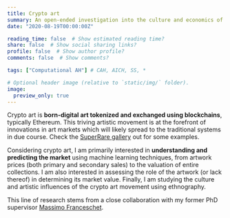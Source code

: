```yaml
---
title: Crypto art
summary: An open-ended investigation into the culture and economics of crypto art.
date: "2020-08-19T00:00:00Z"

reading_time: false  # Show estimated reading time?
share: false  # Show social sharing links?
profile: false  # Show author profile?
comments: false  # Show comments?

tags: ["Computational AH"] # CAH, AICH, SS, *

# Optional header image (relative to `static/img/` folder).
image:
  preview_only: true
---
```


Crypto art is **born-digital art tokenized and exchanged using blockchains**, typically Ethereum. This triving artistic movement is at the forefront of innovations in art markets which will likely spread to the traditional systems in due course. Check the [SuperRare gallery](https://superrare.co) out for some examples.

Considering crypto art, I am primarily interested in **understanding and predicting the market** using machine learning techniques, from artwork prices (both primary and secondary sales) to the valuation of entire collections. I am also interested in assessing the role of the artwork (or lack thereof) in determining its market value. Finally, I am studying the culture and artistic influences of the crypto art movement using ethnography.

This line of research stems from a close collaboration with my former PhD supervisor [Massimo Franceschet](http://hex6c.art).